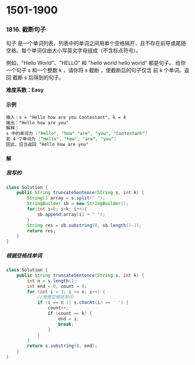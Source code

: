 # 1501-1900

### 1816. 截断句子

句子 是一个单词列表，列表中的单词之间用单个空格隔开，且不存在前导或尾随空格。每个单词仅由大小写英文字母组成（不含标点符号）。

例如，"Hello World"、"HELLO" 和 "hello world hello world" 都是句子。
给你一个句子 s 和一个整数 k ，请你将 s 截断 ，使截断后的句子仅含 前 k 个单词。返回 截断 s 后得到的句子。

**难度系数：Easy**

#### 示例

```markdown
输入：s = "Hello how are you Contestant", k = 4
输出："Hello how are you"
解释：
s 中的单词为 ["Hello", "how" "are", "you", "Contestant"]
前 4 个单词为 ["Hello", "how", "are", "you"]
因此，应当返回 "Hello how are you"
```

#### 解

##### 我写的

```java
class Solution {
    public String truncateSentence(String s, int k) {
        String[] array = s.split(" ");
        StringBuilder sb = new StringBuilder();
        for(int i=0; i<k; i++){
            sb.append(array[i] + " ");
        }
        String res = sb.substring(0, sb.length()-1);
        return res;
    }
}
```

##### 根据空格找单词

```java
class Solution {
    public String truncateSentence(String s, int k) {
        int n = s.length();
        int end = 0, count = 0;
        for (int i = 1; i <= n; i++) {
            //根据空格找单词
            if (i == n || s.charAt(i) == ' ') {
                count++;
                if (count == k) {
                    end = i;
                    break;
                }
            }
        }
        return s.substring(0, end);
    }
}
```







